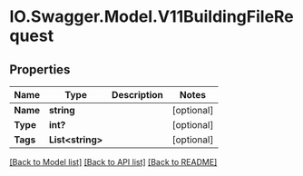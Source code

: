 # IO.Swagger.Model.V11BuildingFileRequest
## Properties

Name | Type | Description | Notes
------------ | ------------- | ------------- | -------------
**Name** | **string** |  | [optional] 
**Type** | **int?** |  | [optional] 
**Tags** | **List&lt;string&gt;** |  | [optional] 

[[Back to Model list]](../README.md#documentation-for-models) [[Back to API list]](../README.md#documentation-for-api-endpoints) [[Back to README]](../README.md)

